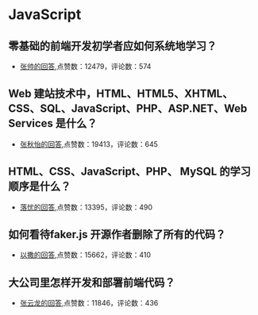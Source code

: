 #  JavaScript 
## 零基础的前端开发初学者应如何系统地学习？
- [张帅的回答](https://www.zhihu.com/question/19834302/answer/13108148),点赞数：12479，评论数：574
## Web 建站技术中，HTML、HTML5、XHTML、CSS、SQL、JavaScript、PHP、ASP.NET、Web Services 是什么？
- [张秋怡的回答](https://www.zhihu.com/question/22689579/answer/22318058),点赞数：19413，评论数：645
## HTML、CSS、JavaScript、PHP、 MySQL 的学习顺序是什么？
- [落忧的回答](https://www.zhihu.com/question/22646257/answer/22113651),点赞数：13395，评论数：490
## 如何看待faker.js 开源作者删除了所有的代码？
- [以撒的回答](https://www.zhihu.com/question/510180628/answer/-1990110238),点赞数：15662，评论数：410
## 大公司里怎样开发和部署前端代码？
- [张云龙的回答](https://www.zhihu.com/question/20790576/answer/32602154),点赞数：11846，评论数：436
